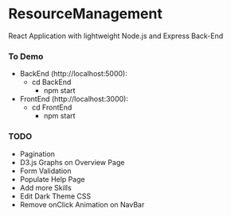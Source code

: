 # ResourceManagement

React Application with lightweight Node.js and Express Back-End <br/> 

### To Demo <br/>
* BackEnd (http://localhost:5000): <br/>
  * cd BackEnd <br/>
    * npm start <br/>
* FrontEnd (http://localhost:3000): <br/>
  * cd FrontEnd <br/>
    * npm start <br/>

### TODO <br/>
* Pagination <br/>
* D3.js Graphs on Overview Page <br/>
* Form Validation <br/>
* Populate Help Page <br/>
* Add more Skills <br/>
* Edit Dark Theme CSS <br/>
* Remove onClick Animation on NavBar <br/>